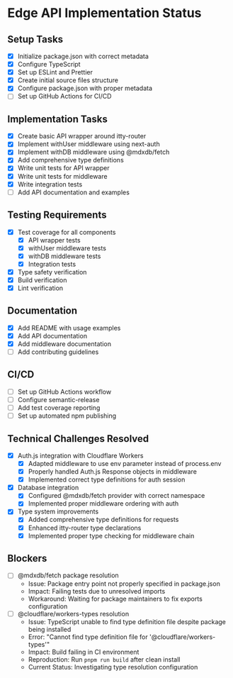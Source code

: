 # Edge API Implementation Status

## Setup Tasks

- [x] Initialize package.json with correct metadata
- [x] Configure TypeScript
- [x] Set up ESLint and Prettier
- [x] Create initial source files structure
- [x] Configure package.json with proper metadata
- [ ] Set up GitHub Actions for CI/CD

## Implementation Tasks

- [x] Create basic API wrapper around itty-router
- [x] Implement withUser middleware using next-auth
- [x] Implement withDB middleware using @mdxdb/fetch
- [x] Add comprehensive type definitions
- [x] Write unit tests for API wrapper
- [x] Write unit tests for middleware
- [x] Write integration tests
- [ ] Add API documentation and examples

## Testing Requirements

- [x] Test coverage for all components
  - [x] API wrapper tests
  - [x] withUser middleware tests
  - [x] withDB middleware tests
  - [x] Integration tests
- [x] Type safety verification
- [x] Build verification
- [x] Lint verification

## Documentation

- [x] Add README with usage examples
- [x] Add API documentation
- [x] Add middleware documentation
- [ ] Add contributing guidelines

## CI/CD

- [ ] Set up GitHub Actions workflow
- [ ] Configure semantic-release
- [ ] Add test coverage reporting
- [ ] Set up automated npm publishing

## Technical Challenges Resolved

- [x] Auth.js integration with Cloudflare Workers
  - [x] Adapted middleware to use env parameter instead of process.env
  - [x] Properly handled Auth.js Response objects in middleware
  - [x] Implemented correct type definitions for auth session
- [x] Database integration
  - [x] Configured @mdxdb/fetch provider with correct namespace
  - [x] Implemented proper middleware ordering with auth
- [x] Type system improvements
  - [x] Added comprehensive type definitions for requests
  - [x] Enhanced itty-router type declarations
  - [x] Implemented proper type checking for middleware chain

## Blockers

- [ ] @mdxdb/fetch package resolution
  - Issue: Package entry point not properly specified in package.json
  - Impact: Failing tests due to unresolved imports
  - Workaround: Waiting for package maintainers to fix exports configuration
- [ ] @cloudflare/workers-types resolution
  - Issue: TypeScript unable to find type definition file despite package being installed
  - Error: "Cannot find type definition file for '@cloudflare/workers-types'"
  - Impact: Build failing in CI environment
  - Reproduction: Run `pnpm run build` after clean install
  - Current Status: Investigating type resolution configuration
